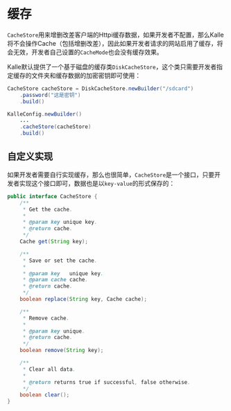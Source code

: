# 缓存

`CacheStore`用来增删改差客户端的Httpi缓存数据，如果开发者不配置，那么Kalle将不会操作Cache（包括增删改差），因此如果开发者请求的网站启用了缓存，将会无效，开发者自己设置的`CacheMode`也会没有缓存效果。

Kalle默认提供了一个基于磁盘的缓存类`DiskCacheStore`，这个类只需要开发者指定缓存的文件夹和缓存数据的加密密钥即可使用：
```java
CacheStore cacheStore = DiskCacheStore.newBuilder("/sdcard")
    .password("这是密钥")
    .build()

KalleConfig.newBuilder()
    ...
    .cacheStore(cacheStore)
    .build()
```

## 自定义实现
如果开发者需要自行实现缓存，那么也很简单，`CacheStore`是一个接口，只要开发者实现这个接口即可，数据也是以`key-value`的形式保存的：
```java
public interface CacheStore {
    /**
     * Get the cache.
     *
     * @param key unique key.
     * @return cache.
     */
    Cache get(String key);

    /**
     * Save or set the cache.
     *
     * @param key   unique key.
     * @param cache cache.
     * @return cache.
     */
    boolean replace(String key, Cache cache);

    /**
     * Remove cache.
     *
     * @param key unique.
     * @return cache.
     */
    boolean remove(String key);

    /**
     * Clear all data.
     *
     * @return returns true if successful, false otherwise.
     */
    boolean clear();
}
```
